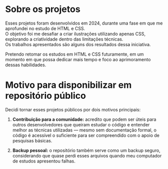 # Sobre os projetos

Esses projetos foram desenvolvidos em 2024, durante uma fase em que me aprofundei no estudo de HTML e CSS.  
O objetivo foi me desafiar a criar ilustrações utilizando apenas CSS, explorando a criatividade dentro das limitações técnicas.  
Os trabalhos apresentados são alguns dos resultados dessa iniciativa.

Pretendo retomar os estudos em HTML e CSS futuramente, em um momento em que possa dedicar mais tempo e foco ao aprimoramento dessas habilidades.

# Motivo para disponibilizar em repositório público

Decidi tornar esses projetos públicos por dois motivos principais:

1. **Contribuição para a comunidade:** acredito que podem ser úteis para outros desenvolvedores que queiram estudar o código e entender melhor as técnicas utilizadas — mesmo sem documentação formal, o código é acessível o suficiente para ser compreendido com o apoio de pesquisas básicas.

2. **Backup pessoal:** o repositório também serve como um backup seguro, considerando que quase perdi esses arquivos quando meu computador de estudos apresentou falhas.

